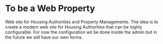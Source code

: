 To be a Web Property
====================

Web site for Housing Authorities and Property Managements. The idea is to create a modern web site for Housing 
Authorities that can be highly configurable. For now the configuration wil be done inside the admin but in the future 
we will have our own forms.


